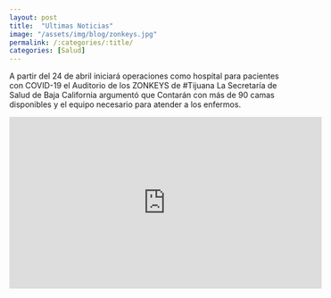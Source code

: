 ```yaml
---
layout: post
title:  "Ultimas Noticias"
image: "/assets/img/blog/zonkeys.jpg"
permalink: /:categories/:title/
categories: [Salud]
---
```


A partir del 24 de abril iniciará operaciones como hospital para pacientes con COVID-19 el Auditorio de los ZONKEYS de #Tijuana 
La Secretaría de Salud de Baja California argumentó que Contarán con más de 90 camas disponibles y el equipo necesario para atender a los enfermos.

<div class="embed-responsive embed-responsive-16by9">
  
<iframe src="https://www.facebook.com/plugins/video.php?href=https%3A%2F%2Fwww.facebook.com%2FCNRDEPORTES%2Fvideos%2F2328821043888112%2F&show_text=0&width=560" width="560" height="308" style="border:none;overflow:hidden" scrolling="no" frameborder="0" allowTransparency="true" allowFullScreen="true"></iframe>
